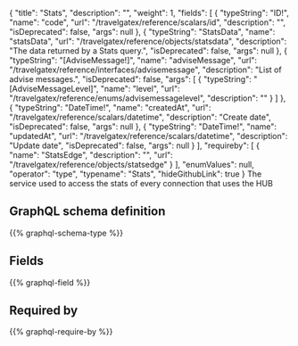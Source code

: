 {
  "title": "Stats",
  "description": "",
  "weight": 1,
  "fields": [
    {
      "typeString": "ID!",
      "name": "code",
      "url": "/travelgatex/reference/scalars/id",
      "description": "",
      "isDeprecated": false,
      "args": null
    },
    {
      "typeString": "StatsData",
      "name": "statsData",
      "url": "/travelgatex/reference/objects/statsdata",
      "description": "The data returned by a Stats query.",
      "isDeprecated": false,
      "args": null
    },
    {
      "typeString": "[AdviseMessage!]",
      "name": "adviseMessage",
      "url": "/travelgatex/reference/interfaces/advisemessage",
      "description": "List of advise messages.",
      "isDeprecated": false,
      "args": [
        {
          "typeString": "[AdviseMessageLevel]",
          "name": "level",
          "url": "/travelgatex/reference/enums/advisemessagelevel",
          "description": ""
        }
      ]
    },
    {
      "typeString": "DateTime!",
      "name": "createdAt",
      "url": "/travelgatex/reference/scalars/datetime",
      "description": "Create date",
      "isDeprecated": false,
      "args": null
    },
    {
      "typeString": "DateTime!",
      "name": "updatedAt",
      "url": "/travelgatex/reference/scalars/datetime",
      "description": "Update date",
      "isDeprecated": false,
      "args": null
    }
  ],
  "requireby": [
    {
      "name": "StatsEdge",
      "description": "",
      "url": "/travelgatex/reference/objects/statsedge"
    }
  ],
  "enumValues": null,
  "operator": "type",
  "typename": "Stats",
  "hideGithubLink": true
}
The service used to access the stats of every connection that uses the HUB
## GraphQL schema definition

{{% graphql-schema-type %}}

## Fields

{{% graphql-field %}}

## Required by

{{% graphql-require-by %}}
